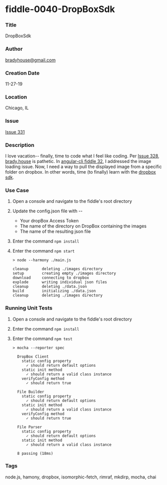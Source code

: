 fiddle-0040-DropBoxSdk
======

### Title <a name="title"></a>

DropBoxSdk


### Author <a name="author"></a>

bradyhouse@gmail.com


### Creation Date <a name="creation-date"></a>

11-27-19


### Location <a name="location"></a>

Chicago, IL


### Issue <a name="issue"></a>

[Issue 331](https://github.com/bradyhouse/house/issues/331)


### Description <a name="description"></a>

I love vacation-- finally, time to code what I feel like coding.  Per [Issue 328](https://github.com/bradyhouse/house/issues/328), [brady.house](https://brady.house) is pathetic.  In [angular-cli fiddle 32](https://github.com/bradyhouse/house/tree/master/fiddles/angular2-cli/fiddle-0032-ImageLazyLoad), I addressed the image loading issue.  Now, I need a way to pull the displayed image from a specific folder on dropbox.  In other words, time (to finally) learn with the [dropbox sdk](https://github.com/dropbox/dropbox-sdk-js). 


### Use Case<a name="use-case"></a>

1.  Open a console and navigate to the fiddle's root directory
2.  Update the config.json file with --
    * Your dropBox Access Token
    * The name of the directory on DropBox containing the images
    * The name of the resulting json file
3.  Enter the command `npm install`
4.  Enter the command `npm start`

        > node --harmony ./main.js

        cleanup		 deleting ./images directory
        setup		 creating empty ./images directory
        download	 connecting to dropbox
        explode		 writing individual json files
        cleanup		 deleting ./data.json
        build		 initializing ./data.json
        cleanup		 deleting ./images directory


### Running Unit Tests<a name="running-unit-tests"></a>

1.  Open a console and navigate to the fiddle's root directory
2.  Enter the command `npm install`
3.  Enter the command `npm test`

        > mocha --reporter spec

          DropBox Client
            static config property
              ✓ should return default options
            static init method
              ✓ should return a valid class instance
            verifyConfig method
              ✓ should return true

          File Builder
            static config property
              ✓ should return default options
            static init method
              ✓ should return a valid class instance
            verifyConfig method
              ✓ should return true

          File Parser
            static config property
              ✓ should return default options
            static init method
              ✓ should return a valid class instance

          8 passing (18ms)


### Tags <a name="tags"></a>

node.js, hamony, dropbox, isomorphic-fetch, rimraf, mkdirp, mocha, chai
